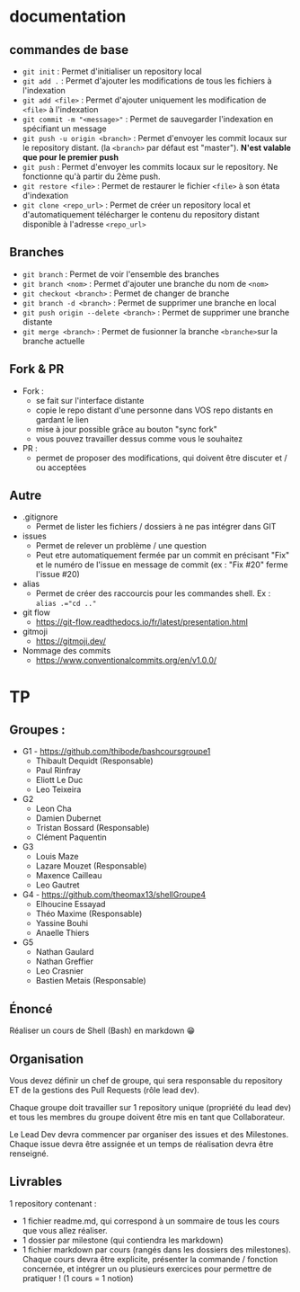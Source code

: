 # documentation

## commandes de base

- ```git init``` : Permet d'initialiser un repository local
- ```git add .``` : Permet d'ajouter les modifications de tous les fichiers à l'indexation
- ```git add <file>``` : Permet d'ajouter uniquement les modification de ```<file>``` à l'indexation
- ```git commit -m "<message>"``` : Permet de sauvegarder l'indexation en spécifiant un message
- ```git push -u origin <branch>``` : Permet d'envoyer les commit locaux sur le repository distant. (la ```<branch>``` par défaut est "master"). **N'est valable que pour le premier push**
- ```git push``` : Permet d'envoyer les commits locaux sur le repository. Ne fonctionne qu'à partir du 2ème push.
- ```git restore <file>``` : Permet de restaurer le fichier ```<file>``` à son étata d'indexation
- ```git clone <repo_url>``` : Permet de créer un repository local et d'automatiquement télécharger le contenu du repository distant disponible à l'adresse ```<repo_url>```

## Branches
- ```git branch``` : Permet de voir l'ensemble des branches
- ```git branch <nom>``` : Permet d'ajouter une branche du nom de ```<nom>```
- ```git checkout <branch>``` : Permet de changer de branche
- ```git branch -d <branch>``` : Permet de supprimer une branche en local
- ```git push origin --delete <branch>``` : Permet de supprimer une branche distante
- ```git merge <branch>``` : Permet de fusionner la branche ```<branche>```sur la branche actuelle

## Fork & PR

- Fork : 
    - se fait sur l'interface distante
    - copie le repo distant d'une personne dans VOS repo distants en gardant le lien
    - mise à jour possible grâce au bouton "sync fork"
    - vous pouvez travailler dessus comme vous le souhaitez
- PR : 
    - permet de proposer des modifications, qui doivent être discuter et / ou acceptées


## Autre
- .gitignore
    - Permet de lister les fichiers / dossiers à ne pas intégrer dans GIT
- issues
    - Permet de relever un problème / une question
    - Peut etre automatiquement fermée par un commit en précisant "Fix" et le numéro de l'issue en message de commit (ex : "Fix #20" ferme l'issue #20)
- alias
    - Permet de créer des raccourcis pour les commandes shell. Ex : ```alias .="cd .."```
- git flow
    - https://git-flow.readthedocs.io/fr/latest/presentation.html
- gitmoji
    - https://gitmoji.dev/
- Nommage des commits
    - https://www.conventionalcommits.org/en/v1.0.0/

# TP

## Groupes : 

- G1 - https://github.com/thibode/bashcoursgroupe1
    - Thibault Dequidt (Responsable)
    - Paul Rinfray
    - Eliott Le Duc
    - Leo Teixeira
- G2
    - Leon Cha
    - Damien Dubernet
    - Tristan Bossard (Responsable)
    - Clément Paquentin
- G3
    - Louis Maze
    - Lazare Mouzet (Responsable)
    - Maxence Cailleau
    - Leo Gautret
- G4 - https://github.com/theomax13/shellGroupe4
    - Elhoucine Essayad
    - Théo Maxime (Responsable)
    - Yassine Bouhi
    - Anaelle Thiers
- G5
    - Nathan Gaulard
    - Nathan Greffier
    - Leo Crasnier
    - Bastien Metais (Responsable)

## Énoncé

Réaliser un cours de Shell (Bash) en markdown 😁

## Organisation

Vous devez définir un chef de groupe, qui sera responsable du repository ET de la gestions des Pull Requests (rôle lead dev).

Chaque groupe doit travailler sur 1 repository unique (propriété du lead dev) et tous les membres du groupe doivent être mis en tant que Collaborateur.

Le Lead Dev devra commencer par organiser des issues et des Milestones. Chaque issue devra être assignée et un temps de réalisation devra être renseigné.

## Livrables

1 repository contenant : 

- 1 fichier readme.md, qui correspond à un sommaire de tous les cours que vous allez réaliser.
- 1 dossier par milestone (qui contiendra les markdown)
- 1 fichier markdown par cours (rangés dans les dossiers des milestones). Chaque cours devra être explicite, présenter la commande / fonction concernée, et intégrer un ou plusieurs exercices pour permettre de pratiquer ! (1 cours = 1 notion)



